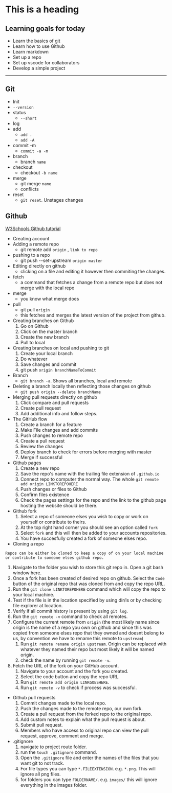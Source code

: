 # This is a heading

## Learning goals for today

- Learn the basics of git
- Learn how to use Github
- Learn markdown
- Set up a repo
- Set up vscode for collaborators
- Develop a simple project

---

## Git

- Init
- `--version`
- status
  - `--short`
- log
- add
  - `add .`
  - `add -A`
- commit -m
  - `commit -a -m`
- branch
  - branch `name`
- checkout
  - checkout `-b name`
- merge
  - git merge `name`
  - conflicts
- reset
  - `git reset`. Unstages changes

## Github

[W3Schools Github tutorial](https://www.w3schools.com/git/git_remote_getstarted.asp?remote=github)

- Creating account
- Adding a remote repo
  - git remote add `origin` , `link to repo`
- pushing to a repo
  - git push --set-upstream `origin master`
- Editing directly on github
  - clicking on a file and editing it however then commiting the changes.
- fetch
  - a command that fetches a change from a remote repo but does not merge with the local repo
- merge
  - you know what merge does
- pull
  - git pull `origin`
  - this fetches and merges the latest version of the project from github.
- Creating branches on Github
  1. Go on Github
  2. Click on the master branch
  3. Create the new branch
  4. Pull to local
- Creating branches on local and pushing to git
  1. Create your local branch
  2. Do whatever
  3. Save changes and commit
  4. git push `origin branchNameToCommit`
- Branch
  - `git branch -a`. Shows all branches, local and remote
- Deleting a branch locally then reflecting those changes on github
  - `git push origin --delete branchName`
- Merging pull requests directly on github
  1. Click compare and pull requests
  2. Create pull request
  3. Add additional info and follow steps.
- The GitHub flow
  1. Create a branch for a feature
  2. Make File changes and add commits
  3. Push changes to remote repo
  4. Create a pull request
  5. Review the changes
  6. Deploy branch to check for errors before merging with master
  7. Merge if successful
- Github pages
  1. Create a new repo
  2. Save the repo's name with the trailing file extension of `.github.io`
  3. Connect repo to computer the normal way. The whole `git remote add origin LINKTOREPOHERE`
  4. Push changes or files to Github
  5. Confirm files existence
  6. Check the pages settings for the repo and the link to the github page hosting the website should be there.
- Github fork
  1. Select a repo of someone elses you wish to copy or work on yourself or contribute to theirs.
  2. At the top right hand corner you should see an option called `fork`
  3. Select `fork` and this will then be added to your accounts repositories.
  4. You have succesfully created a fork of someone elses repo.
- Cloning a repo

```
Repos can be either be cloned to keep a copy of on your local machine or contribute to someone elses github repo.
```

  1. Navigate to the folder you wish to store this git repo in. Open a git bash window here.
  2. Once a fork has been created of desired repo on github. Select the `Code` button of the original repo that was cloned from and copy the repo URL.
  3. Run the `git clone LINKTOREPOHERE` command which will copy the repo to your local machine.
  4. Test if the file is in the location specified by using dir/ls or by checking file explorer at location.
  5. Verify if all commit history is present by using `git log`.
  6. Run the `git remote -v` command to check all remotes.
  7. Configure the current remote from `origin` (the most likely name since origin is the name of a repo you own on github and since this was copied from someone elses repo that they owned and doesnt belong to us, by convention we have to rename this remote to `upstream`)
     1. Run `git remote rename origin upstream`. Origin can be replaced with whatever they named their repo but most likely it will be named origin.
     2. check the name by running `git remote -v`.
  8. Fetch the URL of the fork on your GitHub account.
     1. Navigate to your account and the fork you created.
     2. Select the code button and copy the repo URL.
     3. Run `git remote add origin LINKGOESHERE`.
     4. Run `git remote -v` to check if process was successful.

- Github pull requests
  1. Commit changes made to the local repo.
  2. Push the changes made to the remote repo, our own fork.
  3. Create a pull request from the forked repo to the original repo.
  4. Add custom notes to explain what the pull request is about.
  5. Submit pull request.
  6. Members who have access to original repo can view the pull request, approve, comment and merge.
- .gitignore
  1. navigate to project route folder.
  2. run the `touch .gitignore` command.
  3. Open the `.gitignore` file and enter the names of the files that you want git to not track.
  4. For file types you can type `*.FILEEXTENSION`. e.g. `*.png`. This will ignore all png files.
  5. for folders you can type `FOLDERNAME/`. e.g. `images/` this will ignore everything in the images folder.
